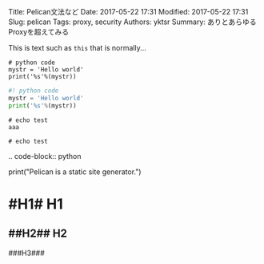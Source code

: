 Title: Pelican文法など
Date: 2017-05-22 17:31
Modified: 2017-05-22 17:31
Slug: pelican
Tags: proxy, security
Authors: yktsr
Summary: ありとあらゆるProxyを超えてみる


This is text such as `this` that is normally...

```  
# python code  
mystr = 'Hello world'  
print('%s'%(mystr))  
```   

```python  
#! python code  
mystr = 'Hello world'  
print('%s'%(mystr))  
```   

```shell
# echo test
aaa

# echo test
```   

.. code-block:: python

   print("Pelican is a static site generator.")

#H1#
H1
==
##H2##
H2
--
###H3###
